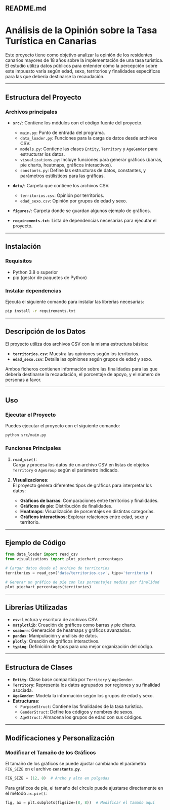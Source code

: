 ## **README.md**

# **Análisis de la Opinión sobre la Tasa Turística en Canarias**  
Este proyecto tiene como objetivo analizar la opinión de los residentes canarios mayores de 18 años sobre la implementación de una tasa turística. El estudio utiliza datos públicos para entender cómo la percepción sobre este impuesto varía según edad, sexo, territorios y finalidades específicas para las que debería destinarse la recaudación.

---

## **Estructura del Proyecto**

### **Archivos principales**
- **`src/`**: Contiene los módulos con el código fuente del proyecto.  
    - `main.py`: Punto de entrada del programa.  
    - `data_loader.py`: Funciones para la carga de datos desde archivos CSV.  
    - `models.py`: Contiene las clases `Entity`, `Territory` y `AgeGender` para estructurar los datos.  
    - `visualizations.py`: Incluye funciones para generar gráficos (barras, pie charts, heatmaps, gráficos interactivos).  
    - `constants.py`: Define las estructuras de datos, constantes, y parámetros estilísticos para las gráficas.  

- **`data/`**: Carpeta que contiene los archivos CSV.  
    - `territorios.csv`: Opinión por territorios.  
    - `edad_sexo.csv`: Opinión por grupos de edad y sexo.  

- **`figures/`**: Carpeta donde se guardan algunos ejemplo de gráficos.  

- **`requirements.txt`**: Lista de dependencias necesarias para ejecutar el proyecto.  

---

## **Instalación**

### **Requisitos**
- Python 3.8 o superior  
- pip (gestor de paquetes de Python)  

### **Instalar dependencias**
Ejecuta el siguiente comando para instalar las librerías necesarias:  

```bash
pip install -r requirements.txt
```

---

## **Descripción de los Datos**
El proyecto utiliza dos archivos CSV con la misma estructura básica:  

- **`territorios.csv`**: Muestra las opiniones según los territorios.  
- **`edad_sexo.csv`**: Detalla las opiniones según grupos de edad y sexo.  

Ambos ficheros contienen información sobre las finalidades para las que debería destinarse la recaudación, el porcentaje de apoyo, y el número de personas a favor.

---

## **Uso**

### **Ejecutar el Proyecto**
Puedes ejecutar el proyecto con el siguiente comando:  

```bash
python src/main.py
```

### **Funciones Principales**
1. **`read_csv()`**:  
   Carga y procesa los datos de un archivo CSV en listas de objetos `Territory` o `AgeGroup` según el parámetro indicado.
   
2. **Visualizaciones**:  
   El proyecto genera diferentes tipos de gráficos para interpretar los datos:
   - **Gráficos de barras**: Comparaciones entre territorios y finalidades.  
   - **Gráficos de pie**: Distribución de finalidades.  
   - **Heatmaps**: Visualización de porcentajes en distintas categorías.  
   - **Gráficos interactivos**: Explorar relaciones entre edad, sexo y territorio.  

---

## **Ejemplo de Código**  

```python
from data_loader import read_csv
from visualizations import plot_piechart_percentages

# Cargar datos desde el archivo de territorios
territories = read_csv('data/territorios.csv', tipo='territorio')

# Generar un gráfico de pie con los porcentajes medios por finalidad
plot_piechart_percentages(territories)
```

---

## **Librerías Utilizadas**
- **`csv`**: Lectura y escritura de archivos CSV.  
- **`matplotlib`**: Creación de gráficos como barras y pie charts.  
- **`seaborn`**: Generación de heatmaps y gráficos avanzados.  
- **`pandas`**: Manipulación y análisis de datos.  
- **`plotly`**: Creación de gráficos interactivos.  
- **`typing`**: Definición de tipos para una mejor organización del código.  

---

## **Estructura de Clases**

- **`Entity`**: Clase base compartida por `Territory` y `AgeGender`.  
- **`Territory`**: Representa los datos agrupados por regiones y su finalidad asociada.  
- **`AgeGender`**: Modela la información según los grupos de edad y sexo.  
- **Estructuras**:  
  - `PurposeStruct`: Contiene las finalidades de la tasa turística.  
  - `GenderStruct`: Define los códigos y nombres de sexos.  
  - `AgeStruct`: Almacena los grupos de edad con sus códigos.  

---

## **Modificaciones y Personalización**

### **Modificar el Tamaño de los Gráficos**  
El tamaño de los gráficos se puede ajustar cambiando el parámetro `FIG_SIZE` en el archivo **`constants.py`**.

```python
FIG_SIZE = (12, 8)  # Ancho y alto en pulgadas
```

Para gráficos de pie, el tamaño del círculo puede ajustarse directamente en el método `ax.pie()`:

```python
fig, ax = plt.subplots(figsize=(8, 8))  # Modificar el tamaño aquí
```